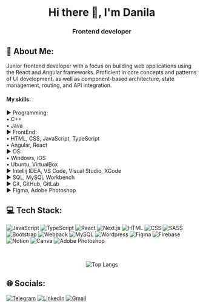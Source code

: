 <h1 align="center">Hi there 👋, I'm Danila</h1>

<h3 align="center">Frontend developer</h3>

## 💫 About Me:
Junior frontend developer with a focus on building web applications using the React and Angular frameworks. Proficient in core concepts and patterns of UI development, as well as component-based architecture, state management, routing, and API integration.

#### My skills:
► Programming:<br>
• С++ <br>
• Java <br>
► FrontEnd:<br>
• HTML, CSS, JavaScript, TypeScript <br>
• Angular, React <br>
► OS:<br>
• Windows, iOS <br>
• Ubuntu, VirtualBox <br>
► Intellij IDEA, VS Code, Visual Studio, XCode <br>
► SQL, MySQL Workbench <br>
► Git, GitHub, GitLab <br>
► Figma, Adobe Photoshop


## 💻 Tech Stack:

![JavaScript](https://img.shields.io/badge/-JavaScript-333?style=for-the-badge&logo=javascript)
![TypeScript](https://img.shields.io/badge/-TypeScript-333?style=for-the-badge&logo=TypeScript)
![React](https://img.shields.io/badge/-React-333?style=for-the-badge&logo=React)
![Next.js](https://img.shields.io/badge/-Next.js-333?style=for-the-badge&logo=Next.js)
![HTML](https://img.shields.io/badge/-HTML-333?style=for-the-badge&logo=html5)
![CSS](https://img.shields.io/badge/-CSS-333?style=for-the-badge&logo=css3&logoColor=blue)
![SASS](https://img.shields.io/badge/-SASS-333?style=for-the-badge&logo=SASS)
![Bootstrap](https://img.shields.io/badge/-Bootstrap-333?style=for-the-badge&logo=Bootstrap)
![Webpack](https://img.shields.io/badge/-Webpack-333?style=for-the-badge&logo=Webpack)
![MySQL](https://img.shields.io/badge/mysql-333?style=for-the-badge&logo=mysql&logoColor=white)
![Wordpress](https://img.shields.io/badge/-Wordpress-333?style=for-the-badge&logo=Wordpress&logoColor=blue)
![Figma](https://img.shields.io/badge/-Figma-333?style=for-the-badge&logo=Figma)
![Firebase](https://img.shields.io/badge/-Firebase-333?style=for-the-badge&logo=Firebase)
![Notion](https://img.shields.io/badge/Notion-333?style=for-the-badge&logo=notion&logoColor=white)
![Canva](https://img.shields.io/badge/Canva-333?style=for-the-badge&logo=Canva&logoColor=white)
![Adobe Photoshop](https://img.shields.io/badge/adobephotoshop-333?style=for-the-badge&logo=adobephotoshop&logoColor=white)

</br>

<div align="center">
  
![Top Langs](https://github-readme-stats.vercel.app/api/top-langs/?username=Kowa1ak&theme=dark&layout=compact)

</div>

## 🌐 Socials:
[![Telegram](https://img.shields.io/badge/-Telegram-333?style=for-the-badge&logo=telegram&logoColor=27A0D9)](https://t.me/dan1lASS)
[![LinkedIn](https://img.shields.io/badge/-LinkedIn-333?style=for-the-badge&logo=linkedin&logoColor=0A66C2)](https://www.linkedin.com/in/danila-tsatsuk-945653312/)
[![Gmail](https://img.shields.io/badge/-Gmail-333?style=for-the-badge&logo=gmail&logoColor=D14836)](mailto:daniel.tsatsuk@gmail.com)
</br>
